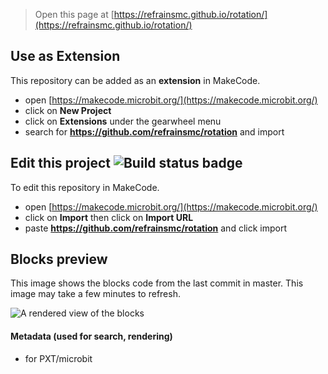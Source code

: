 
> Open this page at [https://refrainsmc.github.io/rotation/](https://refrainsmc.github.io/rotation/)

## Use as Extension

This repository can be added as an **extension** in MakeCode.

* open [https://makecode.microbit.org/](https://makecode.microbit.org/)
* click on **New Project**
* click on **Extensions** under the gearwheel menu
* search for **https://github.com/refrainsmc/rotation** and import

## Edit this project ![Build status badge](https://github.com/refrainsmc/rotation/workflows/MakeCode/badge.svg)

To edit this repository in MakeCode.

* open [https://makecode.microbit.org/](https://makecode.microbit.org/)
* click on **Import** then click on **Import URL**
* paste **https://github.com/refrainsmc/rotation** and click import

## Blocks preview

This image shows the blocks code from the last commit in master.
This image may take a few minutes to refresh.

![A rendered view of the blocks](https://github.com/refrainsmc/rotation/raw/master/.github/makecode/blocks.png)

#### Metadata (used for search, rendering)

* for PXT/microbit
<script src="https://makecode.com/gh-pages-embed.js"></script><script>makeCodeRender("{{ site.makecode.home_url }}", "{{ site.github.owner_name }}/{{ site.github.repository_name }}");</script>
